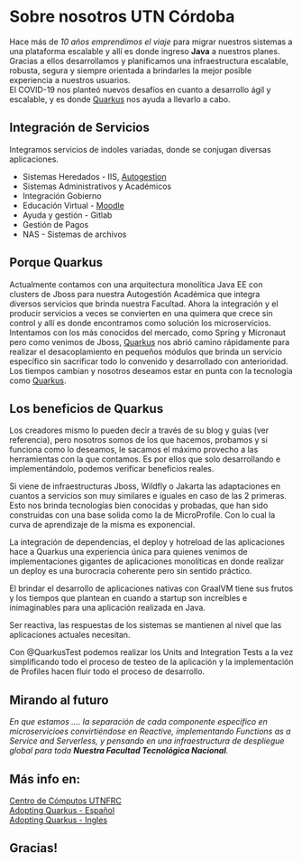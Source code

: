 # Sobre nosotros UTN Córdoba  

Hace más de *10 años emprendimos el viaje* para migrar nuestros sistemas a una plataforma escalable y allí es donde ingreso **Java** a nuestros planes.  
Gracias a ellos desarrollamos y planificamos una infraestructura escalable, robusta, segura y siempre orientada a brindarles la mejor posible experiencia a nuestros usuarios.  
El COVID-19 nos planteó nuevos desafíos en cuanto a desarrollo ágil y escalable, y es donde [Quarkus](https://quarkus.io/) nos ayuda a llevarlo a cabo.  

## Integración de Servicios  
Integramos servicios de indoles variadas, donde se conjugan diversas aplicaciones.  

- Sistemas Heredados - IIS, [Autogestion](https://autogestion.frc.utn.edu.ar/)   
- Sistemas Administrativos y Académicos  
- Integración Gobierno  
- Educación Virtual - [Moodle](https://uv.frc.utn.edu.ar/)  
- Ayuda y gestión - Gitlab
- Gestión de Pagos
- NAS - Sistemas de archivos

## Porque Quarkus
Actualmente contamos con una arquitectura monolítica Java EE con clusters de Jboss para nuestra Autogestión Académica que integra diversos servicios que brinda nuestra Facultad. Ahora la integración y el producir servicios a veces se convierten en una quimera que crece sin control y  allí es donde encontramos como solución los microservicios.  
Intentamos con los más conocidos del mercado, como Spring y Micronaut pero como venimos de Jboss, [Quarkus](https://quarkus.io/) nos abrió camino rápidamente para realizar el desacoplamiento en pequeños módulos que brinda un servicio específico sin sacrificar todo lo convenido y desarrollado con anterioridad.  
Los tiempos cambian y nosotros deseamos estar en punta con la tecnología como [Quarkus](https://quarkus.io/).  

## Los beneficios de Quarkus  
Los creadores mismo lo pueden decir a través de su blog y guías (ver referencia), pero nosotros somos de los que hacemos, probamos y si funciona como lo deseamos, le sacamos el máximo provecho a las herramientas con la que contamos. Es por ellos que solo desarrollando e implementándolo, podemos verificar beneficios reales.  

Si viene de infraestructuras Jboss, Wildfly o Jakarta las adaptaciones en cuantos a servicios son muy similares e iguales en caso de las 2 primeras. Esto nos brinda tecnologías bien conocidas y probadas, que han sido construidas con una base solida como la de MicroProfile. Con lo cual la curva de aprendizaje de la misma es exponencial.  

La integración de dependencias, el deploy y hotreload de las aplicaciones hace a Quarkus una experiencia única para quienes venimos de implementaciones gigantes de aplicaciones monolíticas en donde realizar un deploy es una burocracia coherente pero sin sentido práctico.  

El brindar el desarrollo de aplicaciones nativas con GraalVM tiene sus frutos y los tiempos que plantean en cuando a startup son increíbles e inimaginables para una aplicación realizada en Java.  

Ser reactiva, las respuestas de los sistemas se mantienen al nivel que las aplicaciones actuales necesitan.  

Con @QuarkusTest podemos realizar los Units and Integration Tests a la vez simplificando todo el proceso de testeo de la aplicación y la implementación de Profiles hacen fluir todo el proceso de desarrollo.  

## Mirando al futuro  
*En que estamos .... la separación de cada componente especifico en microservicioes convirtiéndose en Reactive, implementando Functions as a Service and Serverless, y pensando en una infraestructura de despliegue global para toda **Nuestra Facultad Tecnológica Nacional**.*  

## Más info en:
[Centro de Cómputos UTNFRC](http://www.frc.utn.edu.ar/computos/)  
[Adopting Quarkus - Español](https://www.frc.utn.edu.ar/computos/tech/#n9016)  
[Adopting Quarkus - Ingles](https://www.frc.utn.edu.ar/computos/tech/#n9017)  

## Gracias!
